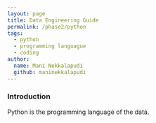 ```yaml
---
layout: page
title: Data Engineering Guide
permalink: /phase2/python
tags: 
  - python
  - programming languague
  - coding
author:
  name: Mani Nekkalapudi
  github: maninekkalapudi
---
```


### Introduction

Python is the programming language of the data.
